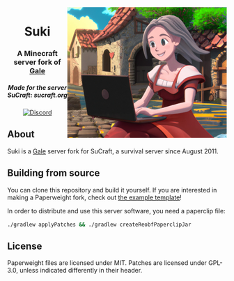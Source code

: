 <img src="logo.png" alt="Suki logo" align="right">
<div align="center">
  <h1>Suki</h1>
  <h3>A Minecraft server fork of <a href="https://github.com/GaleMC/Gale">Gale</a></h3>
  <h5>Made for the server SuCraft: <i>sucraft.org</i></h5>

[![Discord](https://img.shields.io/discord/363647798949969922?color=5865F2&label=discord&style=for-the-badge)](https://discord.com/invite/pbsPkpUjG4)
</div>

## About

Suki is a [Gale](https://github.com/GaleMC/Gale) server fork for SuCraft, a survival server since August 2011.

## Building from source

You can clone this repository and build it yourself.
If you are interested in making a Paperweight fork, check out [the example template](https://github.com/PaperMC/paperweight-examples)!

In order to distribute and use this server software, you need a paperclip file:

```bash
./gradlew applyPatches && ./gradlew createReobfPaperclipJar
```

## License
Paperweight files are licensed under MIT. Patches are licensed under GPL-3.0, unless indicated differently in their header.
